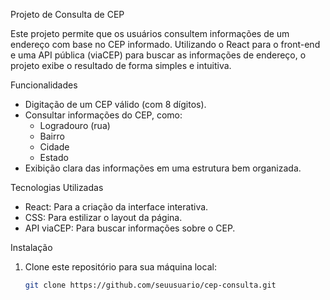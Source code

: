 Projeto de Consulta de CEP

Este projeto permite que os usuários consultem informações de um endereço com base no CEP informado. Utilizando o React para o front-end e uma API pública (viaCEP) para buscar as informações de endereço, o projeto exibe o resultado de forma simples e intuitiva.

Funcionalidades

- Digitação de um CEP válido (com 8 dígitos).
- Consultar informações do CEP, como:
  - Logradouro (rua)
  - Bairro
  - Cidade
  - Estado
- Exibição clara das informações em uma estrutura bem organizada.

Tecnologias Utilizadas

- React: Para a criação da interface interativa.
- CSS: Para estilizar o layout da página.
- API viaCEP: Para buscar informações sobre o CEP.
  
Instalação

1. Clone este repositório para sua máquina local:

   ```bash
   git clone https://github.com/seuusuario/cep-consulta.git
